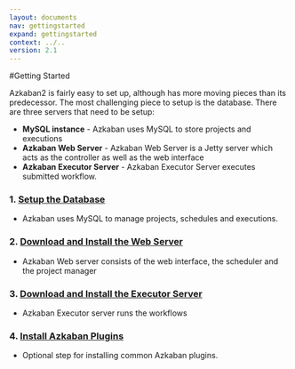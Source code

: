 ```yaml
---
layout: documents
nav: gettingstarted
expand: gettingstarted
context: ../..
version: 2.1
---
```


#Getting Started

Azkaban2 is fairly easy to set up, although has more moving pieces than its predecessor. The most challenging piece to setup is the database.
There are three servers that need to be setup:
* **MySQL instance** - Azkaban uses MySQL to store projects and executions
* **Azkaban Web Server** - Azkaban Web Server is a Jetty server which acts as the controller as well as the web interface
* **Azkaban Executor Server** - Azkaban Executor Server executes submitted workflow.

### 1. [Setup the Database](./database.html)
* Azkaban uses MySQL to manage projects, schedules and executions.

### 2. [Download and Install the Web Server](./webserversetup.html)
* Azkaban Web server consists of the web interface, the scheduler and the project manager

### 3. [Download and Install the Executor Server](./execserversetup.html)
* Azkaban Executor server runs the workflows

### 4. [Install Azkaban Plugins](./pluginsetup.html)
* Optional step for installing common Azkaban plugins.

